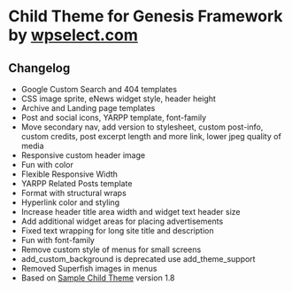 Child Theme for Genesis Framework by [wpselect.com](http://wpselect.com/ "wpselect.com")
========================================================================================

Changelog
---------

* Google Custom Search and 404 templates
* CSS image sprite, eNews widget style, header height
* Archive and Landing page templates
* Post and social icons, YARPP template, font-family
* Move secondary nav, add version to stylesheet, custom post-info, custom credits, post excerpt length and more link, lower jpeg quality of media
* Responsive custom header image
* Fun with color
* Flexible Responsive Width
* YARPP Related Posts template
* Format with structural wraps
* Hyperlink color and styling
* Increase header title area width and widget text header size
* Add additional widget areas for placing advertisements
* Fixed text wrapping for long site title and description
* Fun with font-family
* Remove custom style of menus for small screens
* add_custom_background is deprecated use add_theme_support
* Removed Superfish images in menus
* Based on [Sample Child Theme](http://www.studiopress.com/free-themes/sample "Sample Child Theme") version 1.8
